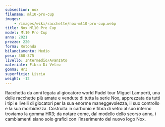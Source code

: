 ```yaml
---
subsection: nox
filename: ml10-pro-cup
images:
    - /images/wiki/racchette/nox-ml10-pro-cup.webp
title: Nox Ml10 Pro Cup
model: Ml10 Pro Cup
anno: 2021
prezzo: 220
forma: Rotonda
bilanciamento: Medio
peso: 360-375
livello: Intermedio/Avanzato
materiale: Fibra Di Vetro
gomma: Hr3
superficie: Liscia
weight: -12
---
```

Racchetta da anni legata al giocatore world Padel tour Miguel Lamperti, una delle racchette più amate e vendute di tutta la serie Nox, apprezzata da tutti i tipi e livelli di giocatori per la sua enorme maneggevolezza, il suo controllo e la sua morbidezza. Costruita in carbonio e fibra di vetro al suo interno troviamo la gomma HR3; da notare come, dal modello dello scorso anno, i cambiamenti siano solo grafici con l’inserimento del nuovo logo Nox.